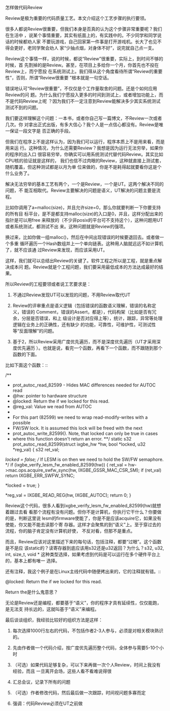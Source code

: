     
怎样做代码Review

Review是极为重要的代码质量工艺。本文介绍这个工艺步骤的执行要领。

很多人都说Review很重要，但我们本身是否真的认为这个步骤非常重要呢？我们在生活中
，说某个事情重要，其实有纸面上的，有实践中的。不少同学和同学说话的时候都劝人家
不要玩游戏，自己回家第一件事是打开游戏机。长大了也见不得会更好，老同学聚会劝人
家“少抽点烟，对身体不好”，说完就自己点一支。

Review这个事情一样，说的时候，都说“Review”很重要，实际上，到时间不够的时候，首
先割掉的是Review。甚至，在项目上多给你一个月，你首先也不投在Review上，而宁愿投
在系统测试上。我们得从这个角度看待所谓“Review的重要性”，否则，所谓“Review很重要
”根本就是一句空话。

错误地认可“Review很重要”，不仅仅是个工作量取舍的问题。还是个如何应用Review的问
题。为什么我们宁愿投入更多的时间到测试上，或者增加功能上，而不是代码Review上呢
？因为我们不一定注意到Review能解决多少其实系统测试测试不到的问题。

我们要这样理解这个问题：一本书，或者你自己写一篇博文，不Review一次或者几次。你
对拿出正式出版，有多大信心？我个人是一点信心都没有。Review是唯一保证一段文字是
否正确的手段。

但我们在程序上不是这样认为，因为我们可以运行，程序本质上不是用来看，而是用来运
行。这种情况，为什么还需要Review？我想是因为运行无法穷举，如果你的程序的出入口
很容易穷举，你确实可以用系统测试代替代码Review。其实比如CPU核的验证就是这样的，
我们也信不过肉眼的Review，这种就直接上测试套，随机覆盖，但这种测试都是以月为单
位来做的，你是不是耗得起就要看你这是个什么业务了。

解决无法穷举的基本工艺有两个，一个是Review，一个是UT。这两个解决不同的问题，不
能互相取代。Review主要解决的问题是语义，UT解决的问题主要是流程。

比如你调用了a=malloc(size)，并且允许size=0，那么你就要判断一下你要支持的所有目
标平台，是不是都支持malloc(size)的入口是0，并且，这样分配出来的指针是可以用free
来释放的（不少非posix的平台可不支持这个），这种问题用UT或者系统测试，都测试不出
来。这种问题就是Review的强项。

换过来，比如你做一组malloc()，然后在中间出现错误的时候要退回去。或者做一个多重
循环遍历一个Hash数组并上一个单向链表。这种用人脑就远远不如计算机了，就不应该通
过Review来发现，而应该采用UT。

这样，我们就可以总结出Review的关键了。软件工程之所以是工程，就是重点解决成本问
题。Review就是个工程问题，我们要采用最低成本的方法达成最好的结果。

所以Review的工程要领或者说工艺要求是：

1. 不通过Review发现UT可以发现的问题，不用Review取代UT

2. Review的评审重点是语义逻辑（包括错误的函数语义理解，错误的名称定义，错误的
  Comment，错误的Assert，都是），代码构架（比如是否有冗余，分层是否错误，和上
  级设计是否对应得上等），统计，跟踪，异常等处理逻辑在业务上的正确性，还有缺少
  的功能，可靠性，可维护性，可测试性等“反面理解”的问题。

3. 基于2，所以Review采用广度优先遍历，而不是深度优先遍历（UT才采用深度优先遍历
  ）。也就是说，看完一个函数，再看下一个函数，而不跟随到那个函数的下面。

比如下面这个函数：::

  /**
  *  prot_autoc_read_82599 - Hides MAC differences needed for AUTOC read
  *  @hw: pointer to hardware structure
  *  @locked: Return the if we locked for this read.
  *  @reg_val: Value we read from AUTOC
  *
  *  For this part (82599) we need to wrap read-modify-writes with a possible
  *  FW/SW lock.  It is assumed this lock will be freed with the next
  *  prot_autoc_write_82599().  Note, that locked can only be true in cases
  *  where this function doesn't return an error.
  **/
  static s32 prot_autoc_read_82599(struct ixgbe_hw *hw, bool *locked,
  u32 *reg_val)
  {
  s32 ret_val;

  *locked = false;
  /* If LESM is on then we need to hold the SW/FW semaphore. */
  if (ixgbe_verify_lesm_fw_enabled_82599(hw)) {
  ret_val = hw->mac.ops.acquire_swfw_sync(hw,
  IXGBE_GSSR_MAC_CSR_SM);
  if (ret_val)
  return IXGBE_ERR_SWFW_SYNC;

  *locked = true;
  }

  *reg_val = IXGBE_READ_REG(hw, IXGBE_AUTOC);
  return 0;
  }

Review这个代码，很多人看到ixgbe_verify_lesm_fw_enabled_82599(hw)就想着跟过去看
看那个流程有没有问题。但你不是计算机，你执行它干什么？你要做的是，判断这里说
lesm的firmware使能了，你是不是应该acquire它，如果没有使能，你又能不能去读那个寄
存器。这样才会聚焦的到“语义”上。至于穿过去的流程，你的脑子肯定没有计算机好使，
不反对看，但那不是重点。

而且，Review应该对这里描述下来的每句话，包括注释，都要“过眼”。这个函数是不是应
该static的？读寄存器到底应该用s32还是u32返回？为什么？s32, u32, int, size_t,
void * 这种类型选择，如果考虑到代码是可以运行在多个硬件平台上的，基本上都有唯一
选择。

还有注释，我这个例子是在Linux主线代码中随便拷出来的，它的注释就有错。::

  @locked: Return the if we locked for this read.

Return the是什么鬼意思？

无论是Review还是编程，都要基于“语义”，你的程序才具有延续性，仅仅能跑，是无法支
持长远的，这就叫基于“语义”来编程。

最后谈谈组织，我经验比较好的组织方法是这样：

1. 每次选择1000行左右的代码，不包括作者2-3人参与，必须是对相关模块熟识的。

2. 先由作者做一个代码介绍，按广度优先遍历整个代码，全体参与需要5-10个小时

3. （可选）如果代码足够复杂，可以下来再做一次个人Review，时间上我没有经验，而且
  一旦离开会场，这些人看不看难说得很

4. 汇总会议，记录下所有的问题

5. （可选）作者修改代码，然后最后做一次跟踪，时间视问题多寡而定

6. 强调：代码Review必须在UT之前做

